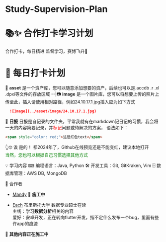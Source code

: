 # Study-Supervision-Plan
# 📚✨ 合作打卡学习计划

合作打卡，每日精进 监督学习，赛博飞升🙏

# 📅 每日打卡计划
📒 **asset**  是一个资产库，您可以随意添加想要的资产，后续也可以是.accdb .r .xl .dpxi等文件的存放区域
--|📷 **image** 是一个图片库，您可以将想要上传的照片上传至此，插入请使用相对路径，例如24.10.17.1.jpg插入应为如下方式
  ```markdown
    ![Image](../asset/image/24.10.17.1.jpg)
  ```
📝 **日报** 日报是自记录的文件夹，平常我就有在markdown记日记的习惯，我会将一天的内容简要记录，并<span style="color: red;">标记</span>问题或待解决的方案，
语法如下：
```markdown
<span style="color: red;">这是红色text</span>
```
👆🤓 诶 是的！ 都2024年了，Github在线预览还是不能变红，建议本地打开  
<span style="color: green;">当然，您也可以根据自己习惯选择其他方式</span>

💡 学习内容 
⌨ 编程语言：Java, Python 
🛠️ 开发工具：Git, GitKraken, Vim 
🗄️ 数据库管理：AWS DB, MongoDB 

🙌 合作者 
- [Mandy](https://github.com/Mandy-MM)
🚧 **施工中** 
 
- [Each](https://github.com/Each9084) 
布里斯托大学 数据专业硕士在读  
主线：学习**数据分析**相关的内容  
爱好：安卓开发，正在转向flutter开发，指不定什么发布一个bug，里面有些许app的痕迹  

🚧 **其他内容正在施工中** 


